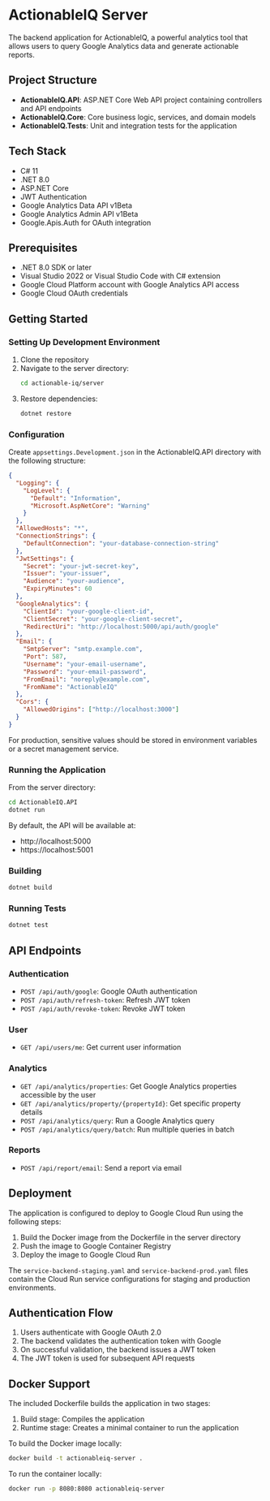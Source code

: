 # ActionableIQ Server

The backend application for ActionableIQ, a powerful analytics tool that allows users to query Google Analytics data and generate actionable reports.

## Project Structure

- **ActionableIQ.API**: ASP.NET Core Web API project containing controllers and API endpoints
- **ActionableIQ.Core**: Core business logic, services, and domain models
- **ActionableIQ.Tests**: Unit and integration tests for the application

## Tech Stack

- C# 11
- .NET 8.0
- ASP.NET Core
- JWT Authentication
- Google Analytics Data API v1Beta
- Google Analytics Admin API v1Beta
- Google.Apis.Auth for OAuth integration

## Prerequisites

- .NET 8.0 SDK or later
- Visual Studio 2022 or Visual Studio Code with C# extension
- Google Cloud Platform account with Google Analytics API access
- Google Cloud OAuth credentials

## Getting Started

### Setting Up Development Environment

1. Clone the repository
2. Navigate to the server directory:
   ```bash
   cd actionable-iq/server
   ```
3. Restore dependencies:
   ```bash
   dotnet restore
   ```

### Configuration

Create `appsettings.Development.json` in the ActionableIQ.API directory with the following structure:

```json
{
  "Logging": {
    "LogLevel": {
      "Default": "Information",
      "Microsoft.AspNetCore": "Warning"
    }
  },
  "AllowedHosts": "*",
  "ConnectionStrings": {
    "DefaultConnection": "your-database-connection-string"
  },
  "JwtSettings": {
    "Secret": "your-jwt-secret-key",
    "Issuer": "your-issuer",
    "Audience": "your-audience",
    "ExpiryMinutes": 60
  },
  "GoogleAnalytics": {
    "ClientId": "your-google-client-id",
    "ClientSecret": "your-google-client-secret",
    "RedirectUri": "http://localhost:5000/api/auth/google"
  },
  "Email": {
    "SmtpServer": "smtp.example.com",
    "Port": 587,
    "Username": "your-email-username",
    "Password": "your-email-password",
    "FromEmail": "noreply@example.com",
    "FromName": "ActionableIQ"
  },
  "Cors": {
    "AllowedOrigins": ["http://localhost:3000"]
  }
}
```

For production, sensitive values should be stored in environment variables or a secret management service.

### Running the Application

From the server directory:

```bash
cd ActionableIQ.API
dotnet run
```

By default, the API will be available at:
- http://localhost:5000
- https://localhost:5001

### Building

```bash
dotnet build
```

### Running Tests

```bash
dotnet test
```

## API Endpoints

### Authentication

- `POST /api/auth/google`: Google OAuth authentication
- `POST /api/auth/refresh-token`: Refresh JWT token
- `POST /api/auth/revoke-token`: Revoke JWT token

### User

- `GET /api/users/me`: Get current user information

### Analytics

- `GET /api/analytics/properties`: Get Google Analytics properties accessible by the user
- `GET /api/analytics/property/{propertyId}`: Get specific property details
- `POST /api/analytics/query`: Run a Google Analytics query
- `POST /api/analytics/query/batch`: Run multiple queries in batch

### Reports

- `POST /api/report/email`: Send a report via email

## Deployment

The application is configured to deploy to Google Cloud Run using the following steps:

1. Build the Docker image from the Dockerfile in the server directory
2. Push the image to Google Container Registry
3. Deploy the image to Google Cloud Run

The `service-backend-staging.yaml` and `service-backend-prod.yaml` files contain the Cloud Run service configurations for staging and production environments.

## Authentication Flow

1. Users authenticate with Google OAuth 2.0
2. The backend validates the authentication token with Google
3. On successful validation, the backend issues a JWT token
4. The JWT token is used for subsequent API requests

## Docker Support

The included Dockerfile builds the application in two stages:
1. Build stage: Compiles the application
2. Runtime stage: Creates a minimal container to run the application

To build the Docker image locally:

```bash
docker build -t actionableiq-server .
```

To run the container locally:

```bash
docker run -p 8080:8080 actionableiq-server
``` 
